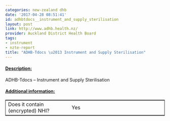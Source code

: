 ```yaml
---
categories: new-zealand dhb
date: '2017-04-28 08:51:41'
id: adhbtdocs__instrument_and_supply_sterilisation
layout: post
link: http://www.adhb.health.nz/
provider: Auckland District Health Board
tags:
- instrument
- nzte-report
title: "ADHB-Tdocs \u2013 Instrument and Supply Sterilisation"
---
```



 <h4> <u>Description:</u> </h4>
ADHB-Tdocs – Instrument and Supply Sterilisation
 <h4> <u>Additional information:</u> </h4>
 <table style="border: 1px solid">
 <tr> <td width="40%"> Does it contain (encrypted) NHI? </td> <td>Yes</td> </tr>
 </table>